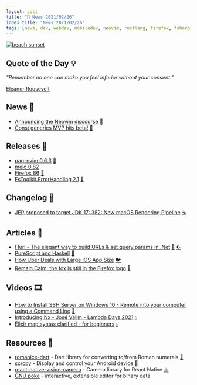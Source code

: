 ```yaml
---
layout: post
title: "📜 News 2021/02/26"
index_title: "News 2021/02/26"
tags: [news, dev, webdev, mobiledev, neovim, rustlang, firefox, fsharp, csharp, dotnet, java, haskell, swift, elixirlang, dartlang, android, reactnative]
---
```


<a href="https://daily-tech-news.github.io/2021/02/26/news.html">
  <img src="https://user-images.githubusercontent.com/430272/109371241-c8825b80-7882-11eb-9791-d5cdb8dd3393.jpg"
     alt="beach sunset"
     class="image">
</a>

## Quote of the Day 💡

_"Remember no one can make you feel inferior without your consent."_

[Eleanor Roosevelt](https://en.wikipedia.org/wiki/Eleanor_Roosevelt)

## News 📰

- [Announcing the Neovim discourse](https://neovim.discourse.group/) [🍃](https://neovim.io "#neovim")
- [Const generics MVP hits beta!](https://blog.rust-lang.org/2021/02/26/const-generics-mvp-beta.html) [🦀](https://www.rust-lang.org "#rust")

## Releases 🥳

- [paq-nvim 0.6.3](https://github.com/savq/paq-nvim/releases/tag/v0.6.3) [🍃](https://neovim.io "#neovim")
- [meio 0.82](https://github.com/rillrate/meio/releases/tag/v0.82.0)
- [Firefox 86](https://www.mozilla.org/en-US/firefox/86.0/releasenotes) [🦊](https://www.mozilla.org/en-US/firefox "#firefox")
- [FsToolkit.ErrorHandling 2.1](https://github.com/demystifyfp/FsToolkit.ErrorHandling/releases/tag/2.1.0) [🔷](https://fsharp.org "#fsharp #dotnet")

## Changelog 👀

- [JEP proposed to target JDK 17: 382: New macOS Rendering Pipeline](https://mail.openjdk.java.net/pipermail/jdk-dev/2021-February/005139.html) [☕️](https://www.java.com "#java")

## Articles 📜

- [Flurl - The elegant way to build URLs & set query params in .Net](https://kumarashwinhubert.com/flurl-the-elegant-way-to-build-urls-and-set-query-params-in-net) [🔷](https://fsharp.org "#fsharp #dotnet") [☪️ ](https://docs.microsoft.com/en-us/dotnet/csharp "#csharp #dotnet")
- [PureScript and Haskell](https://blog.drewolson.org/purescript-and-haskell) [🎩](https://www.haskell.org "#haskell")
- [How Uber Deals with Large iOS App Size](https://eng.uber.com/how-uber-deals-with-large-ios-app-size/) [🐦](https://developer.apple.com/swift "#swift")
- [Remain Calm: the fox is still in the Firefox logo](https://blog.mozilla.org/firefox/the-fox-is-still-in-the-firefox-logo/) [🦊](https://www.mozilla.org/en-US/firefox "#firefox")

## Videos 🎞

- [How to Install SSH Server on Windows 10 - Remote into your computer using a Command Line](https://www.youtube.com/watch?v=HCmEB5qtkSY) [🦋](https://www.microsoft.com/pt-br/windows "#windows")
- [Introducing Nx - José Valim - Lambda Days 2021](https://www.youtube.com/watch?v=fPKMmJpAGWc) [💧](https://elixir-lang.org "#elixirlang")
- [Elixir map syntax clarified - for beginners](https://www.youtube.com/watch?v=ueTIy0ODzcQ) [💧](https://elixir-lang.org "#elixirlang")

## Resources 🎪

- [romanice-dart](https://github.com/dkin-om/romanice-dart) - Dart library for converting to/from Roman numerals [🎯](https://dart.dev "#dartlang")
- [scrcpy](https://github.com/Genymobile/scrcpy) - Display and control your Android device [🤖](https://www.android.com "#android")
- [react-native-vision-camera](https://github.com/cuvent/react-native-vision-camera) - Camera library for React Native [⚛️ ](https://reactnative.dev "#reactnative")
- [GNU poke](http://www.jemarch.net/poke) - interactive, extensible editor for binary data

